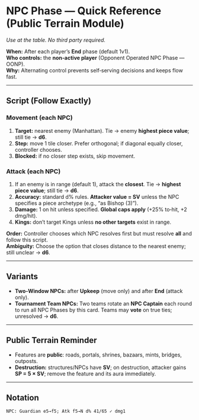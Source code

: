 # NPC Phase — Quick Reference (Public Terrain Module)
*Use at the table. No third party required.*

**When:** After each player’s **End** phase (default 1v1).  
**Who controls:** the **non‑active player** (Opponent Operated NPC Phase — OONP).  
**Why:** Alternating control prevents self‑serving decisions and keeps flow fast.

---

## Script (Follow Exactly)

### Movement (each NPC)
1. **Target:** nearest enemy (Manhattan). Tie → enemy **highest piece value**; still tie → **d6**.  
2. **Step:** move 1 tile closer. Prefer orthogonal; if diagonal equally closer, controller chooses.  
3. **Blocked:** if no closer step exists, skip movement.

### Attack (each NPC)
1. If an enemy is in range (default 1), attack the **closest**. Tie → **highest piece value**; still tie → **d6**.  
2. **Accuracy:** standard d% rules. **Attacker value = SV** unless the NPC specifies a piece archetype (e.g., “as Bishop (3)”).  
3. **Damage:** 1 on hit unless specified. **Global caps apply** (+25% to‑hit, +2 dmg/hit).  
4. **Kings:** don’t target Kings unless **no other targets** exist in range.

**Order:** Controller chooses which NPC resolves first but must resolve **all** and follow this script.  
**Ambiguity:** Choose the option that closes distance to the nearest enemy; still unclear → **d6**.

---

## Variants
- **Two‑Window NPCs:** after **Upkeep** (move only) and after **End** (attack only).  
- **Tournament Team NPCs:** Two teams rotate an **NPC Captain** each round to run all NPC Phases by this card. Teams may **vote** on true ties; unresolved → **d6**.

---

## Public Terrain Reminder
- Features are **public**: roads, portals, shrines, bazaars, mints, bridges, outposts.  
- **Destruction:** structures/NPCs have **SV**; on destruction, attacker gains **SP = 5 × SV**; remove the feature and its aura immediately.

---

## Notation
`NPC: Guardian e5→f5; Atk f5→N d% 41/65 ✓ dmg1`
